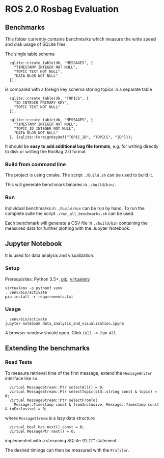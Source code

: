 # ROS 2.0 Rosbag Evaluation

## Benchmarks

This folder currently contains benchmarks which measure the write speed and disk usage of SQLite files.

The single table schema
```
  sqlite::create_table(db, "MESSAGES", {
    "TIMESTAMP INTEGER NOT NULL",
    "TOPIC TEXT NOT NULL",
    "DATA BLOB NOT NULL"
  });
```
is compared with a foreign key schema storing topics in a separate table
```
  sqlite::create_table(db, "TOPICS", {
    "ID INTEGER PRIMARY KEY",
    "TOPIC TEXT NOT NULL"
  });

  sqlite::create_table(db, "MESSAGES", {
    "TIMESTAMP INTEGER NOT NULL",
    "TOPIC_ID INTEGER NOT NULL",
    "DATA BLOB NOT NULL"
  }, {sqlite::ForeignKeyDef{"TOPIC_ID", "TOPICS", "ID"}});
```

It should be **easy to add additional bag file formats**, e.g. for writing directly to disk or writing the RosBag 2.0 format.

### Build from command line

The project is using cmake. The script `./build.sh` can be used to build it.

This will generate benchmark binaries in `./build/bin/`.

### Run

Individual benchmarks in `./build/bin` can be run by hand. To run the complete suite the script `./run_all_benchmarks.sh` can be used.

Each benchmark will generate a CSV file in `./build/bin` containing the measured data for further plotting with the Jupyter Notebook.

## Jupyter Notebook

It is used for data analysis and visualization.

### Setup

Prerequisites: Python 3.5+, [pip](https://pip.pypa.io/en/stable/), [virtualenv](https://virtualenv.pypa.io/en/stable/)

```
virtualenv -p python3 venv
. venv/bin/activate
pip install -r requirements.txt
```

### Usage

```
. venv/bin/activate
jupyter notebook data_analysis_and_visualization.ipynb
```

A browser window should open. Click `Cell -> Run All`.

## Extending the benchmarks

### Read Tests

To measure retrieval time of the first message, extend the `MessageWriter` interface like so
```
  virtual MessageStream::Ptr selectAll() = 0;
  virtual MessageStream::Ptr selectTopic(std::string const & topic) = 0;
  virtual MessageStream::Ptr selectFromTo(
    Message::Timestamp const & fromInclusive, Message::Timestamp const & toExclusive) = 0;
```
where `MessageStream` is a lazy data structure
```
  virtual bool has_next() const = 0;
  virtual MessagePtr next() = 0;
```
implemented with a streaming SQLite `SELECT` statement.

The desired timings can then be measured with the `Profiler`.
